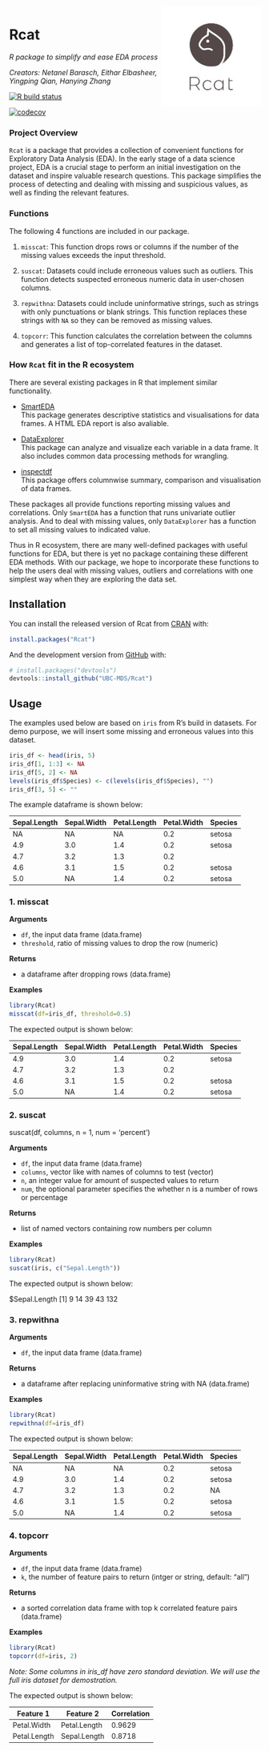 
<!-- README.md is generated from README.Rmd. Please edit that file -->

<img src="img/r_logo.jpg" width="200" align = "right">

# Rcat

*R package to simplify and ease EDA process*

*Creators: Netanel Barasch, Eithar Elbasheer, Yingping Qian, Hanying
Zhang*

<!-- badges: start -->

[![R build
status](https://github.com/UBC-MDS/Rcat/workflows/R-CMD-check/badge.svg)](https://github.com/UBC-MDS/Rcat/actions)
<!-- badges: end -->

[![codecov](https://codecov.io/gh/UBC-MDS/Rcat/branch/master/graph/badge.svg)](https://codecov.io/gh/UBC-MDS/Rcat)

### Project Overview

`Rcat` is a package that provides a collection of convenient functions
for Exploratory Data Analysis (EDA). In the early stage of a data
science project, EDA is a crucial stage to perform an initial
investigation on the dataset and inspire valuable research questions.
This package simplifies the process of detecting and dealing with
missing and suspicious values, as well as finding the relevant features.

### Functions

The following 4 functions are included in our package.

1.  `misscat`: This function drops rows or columns if the number of the
    missing values exceeds the input threshold.

2.  `suscat`: Datasets could include erroneous values such as outliers.
    This function detects suspected erroneous numeric data in
    user-chosen columns.

3.  `repwithna`: Datasets could include uninformative strings, such as
    strings with only punctuations or blank strings. This function
    replaces these strings with `NA` so they can be removed as missing
    values.

4.  `topcorr`: This function calculates the correlation between the
    columns and generates a list of top-correlated features in the
    dataset.

### How `Rcat` fit in the R ecosystem

There are several existing packages in R that implement similar
functionality.

  - [SmartEDA](https://cran.r-project.org/web/packages/SmartEDA/index.html)  
    This package generates descriptive statistics and visualisations for
    data frames. A HTML EDA report is also avaliable.

  - [DataExplorer](https://cran.r-project.org/web/packages/DataExplorer/index.html)  
    This package can analyze and visualize each variable in a data
    frame. It also includes common data processing methods for
    wrangling.

  - [inspectdf](https://cran.r-project.org/web/packages/inspectdf/index.html)  
    This package offers columnwise summary, comparison and visualisation
    of data frames.

These packages all provide functions reporting missing values and
correlations. Only `SmartEDA` has a function that runs univariate
outlier analysis. And to deal with missing values, only `DataExplorer`
has a function to set all missing values to indicated value.

Thus in R ecosystem, there are many well-defined packages with useful
functions for EDA, but there is yet no package containing these
different EDA methods. With our package, we hope to incorporate these
functions to help the users deal with missing values, outliers and
correlations with one simplest way when they are exploring the data set.

## Installation

You can install the released version of Rcat from
[CRAN](https://CRAN.R-project.org) with:

``` r
install.packages("Rcat")
```

And the development version from [GitHub](https://github.com/) with:

``` r
# install.packages("devtools")
devtools::install_github("UBC-MDS/Rcat")
```

## Usage

The examples used below are based on `iris` from R’s build in datasets.
For demo purpose, we will insert some missing and erroneous values into
this dataset.

``` r
iris_df <- head(iris, 5)
iris_df[1, 1:3] <- NA
iris_df[5, 2] <- NA
levels(iris_df$Species) <- c(levels(iris_df$Species), "")
iris_df[3, 5] <- ""
```

The example dataframe is shown below:

| Sepal.Length | Sepal.Width | Petal.Length | Petal.Width | Species |
| ------------ | ----------- | ------------ | ----------- | ------- |
| NA           | NA          | NA           | 0.2         | setosa  |
| 4.9          | 3.0         | 1.4          | 0.2         | setosa  |
| 4.7          | 3.2         | 1.3          | 0.2         |         |
| 4.6          | 3.1         | 1.5          | 0.2         | setosa  |
| 5.0          | NA          | 1.4          | 0.2         | setosa  |

### 1\. misscat

**Arguments**

  - `df`, the input data frame (data.frame)
  - `threshold`, ratio of missing values to drop the row (numeric)

**Returns**

  - a dataframe after dropping rows (data.frame)

**Examples**

``` r
library(Rcat)
misscat(df=iris_df, threshold=0.5)
```

The expected output is shown below:

| Sepal.Length | Sepal.Width | Petal.Length | Petal.Width | Species |
| ------------ | ----------- | ------------ | ----------- | ------- |
| 4.9          | 3.0         | 1.4          | 0.2         | setosa  |
| 4.7          | 3.2         | 1.3          | 0.2         |         |
| 4.6          | 3.1         | 1.5          | 0.2         | setosa  |
| 5.0          | NA          | 1.4          | 0.2         | setosa  |

### 2\. suscat

suscat(df, columns, n = 1, num = ‘percent’)

**Arguments**

  - `df`, the input data frame (data.frame)
  - `columns`, vector like with names of columns to test (vector)
  - `n`, an integer value for amount of suspected values to return
  - `num`, the optional parameter specifies the whether n is a number of
    rows or percentage

**Returns**

  - list of named vectors containing row numbers per column

**Examples**

``` r
library(Rcat)
suscat(iris, c("Sepal.Length"))
```

The expected output is shown below:

$Sepal.Length \[1\] 9 14 39 43 132

### 3\. repwithna

**Arguments**

  - `df`, the input data frame (data.frame)

**Returns**

  - a dataframe after replacing uninformative string with NA
    (data.frame)

**Examples**

``` r
library(Rcat)
repwithna(df=iris_df)
```

The expected output is shown below:

| Sepal.Length | Sepal.Width | Petal.Length | Petal.Width | Species |
| ------------ | ----------- | ------------ | ----------- | ------- |
| NA           | NA          | NA           | 0.2         | setosa  |
| 4.9          | 3.0         | 1.4          | 0.2         | setosa  |
| 4.7          | 3.2         | 1.3          | 0.2         | NA      |
| 4.6          | 3.1         | 1.5          | 0.2         | setosa  |
| 5.0          | NA          | 1.4          | 0.2         | setosa  |

### 4\. topcorr

**Arguments**

  - `df`, the input data frame (data.frame)
  - `k`, the number of feature pairs to return (intger or string,
    default: “all”)

**Returns**

  - a sorted correlation data frame with top k correlated feature pairs
    (data.frame)

**Examples**

``` r
library(Rcat)
topcorr(df=iris, 2)
```

*Note: Some columns in iris\_df have zero standard deviation. We will
use the full iris dataset for demostration.*

The expected output is shown below:

| Feature 1    | Feature 2    | Correlation |
| ------------ | ------------ | ----------- |
| Petal.Width  | Petal.Length | 0.9629      |
| Petal.Length | Sepal.Length | 0.8718      |
